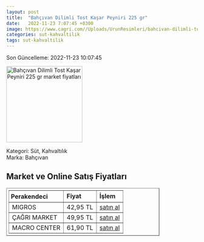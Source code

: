```yaml
---
layout: post
title:  "Bahçıvan Dilimli Tost Kaşar Peyniri 225 gr"
date:   2022-11-23 7:07:45 +0300
image: https://www.cagri.com//Uploads/UrunResimleri/bahcivan-dilimli-tost-kasar-peyniri-225--69a2.jpg
categories: sut-kahvaltilik
tags: sut-kahvaltilik
---
```


Son Güncelleme: 2022-11-23 10:07:45

<img src="https://www.cagri.com//Uploads/UrunResimleri/bahcivan-dilimli-tost-kasar-peyniri-225--69a2.jpg" width="200" alt="Bahçıvan Dilimli Tost Kaşar Peyniri 225 gr market fiyatları" />

Kategori: Süt, Kahvaltılık
<br />
Marka: Bahçıvan

<h2>Market ve Online Satış Fiyatları</h2>

<table border="1" style="padding: 5px;width:80%;">
  <tr>
    <td style="padding: 5px;"><strong>Perakendeci</strong></td>
    <td><strong>Fiyat</strong></td>
    <td><strong>İşlem</strong></td>
  </tr>
  <tr>
              <td title="Migros">MIGROS</td>
              <td>42,95 TL</td>
              <td><a title="Migros" target="_blank" href="https://www.migros.com.tr/bahcivan-tam-yagli-taze-dilimli-tost-peyniri-225-g-p-9a2798">satın al</a></td>
            </tr><tr>
              <td title="Çağrı Market">ÇAĞRI MARKET</td>
              <td>49,95 TL</td>
              <td><a title="Çağrı Market" target="_blank" href="https://www.cagri.com/bahcivan-dilimli-tost-kasar-peyniri-225-gr">satın al</a></td>
            </tr><tr>
              <td title="Macro Center">MACRO CENTER</td>
              <td>61,90 TL</td>
              <td><a title="Macro Center" target="_blank" href="https://www.macrocenter.com.tr/bahcivan-tam-yagli-taze-dilimli-tost-peyniri-225-g-p-9a2798">satın al</a></td>
            </tr>
</table>

